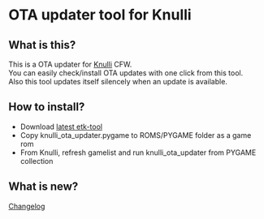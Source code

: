 # OTA updater tool for Knulli

## What is this?
This is a OTA updater for [Knulli](https://github.com/knulli-cfw/distribution) CFW.  
You can easily check/install OTA updates with one click from this tool.  
Also this tool updates itself silencely when an update is available.

## How to install?
- Download [latest etk-tool](https://github.com/symbuzzer/knulli_ota_updater/releases/latest/download/knulli_ota_updater.pygame)
- Copy knulli_ota_updater.pygame to ROMS/PYGAME folder as a game rom
- From Knulli, refresh gamelist and run knulli_ota_updater from PYGAME collection

## What is new?
[Changelog](https://github.com/symbuzzer/knulli_ota_updater/blob/main/CHANGELOG.md)
